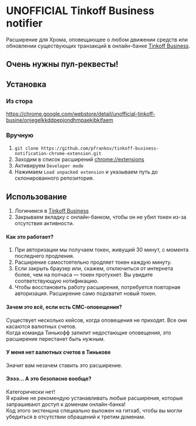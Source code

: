 # UNOFFICIAL Tinkoff Business notifier
Расширение для Хрома, оповещающее о любом движении средств или обновлении существующих транзакций в онлайн-банке [Tinkoff Business](http://sme.tinkoff.ru).

## Очень нужны пул-реквесты!

## Установка
### Из стора
https://chrome.google.com/webstore/detail/unofficial-tinkoff-busine/onjegelkkddpepjondhmpaekjbkifaem

### Вручную
1. `git clone https://github.com/pfrankov/tinkoff-business-notification-chrome-extension.git`
1. Заходим в список расширений <a href="chrome://extensions" target="_blank">chrome://extensions</a>
1. Активируем `Developer mode`
1. Нажимаем `Load unpacked extension` и указываем путь до склонированного репозитория.

## Использование
1. Логинимся в [Tinkoff Business](http://sme.tinkoff.ru)
1. Закрываем вкладку с онлайн-банком, чтобы он не убил токен из-за отсутствия активности.

#### Как это работает?
1. При авторизации мы получаем токен, живущий 30 минут, с момента последнего продления.
1. Расширение самостоятельно продляет токен каждую минуту.
1. Если закрыть браузер или, скажем, отключиться от интернета более, чем на полчаса — токен протухнет.
Вы увидите соответствующую нотификацию.
1. Чтобы восстановить работу расширения, потребуется повторная авторизация. Расширение само подхватит новый токен.

#### Зачем это всё, если есть СМС-оповещения?
Существует несколько кейсов, когда оповещения не приходят. Все они касаются валютных счетов.  
Когда команда Тинькофф запилит недостающие оповещения, это расширение перестанет быть нужным.

#### У меня нет валютных счетов в Тинькове
Значит вам незачем ставить это расширение.

#### Ээээ... А это безопасно вообще?
Категорически нет!  
Я крайне не рекомендую устанавливать любые расширения, которые запрашивают доступ к доменам онлайн-банка!  
Код этого экстеншна специально выложен на гитхаб, чтобы вы могли убедиться в отсутствии обращений к третим доменам.
